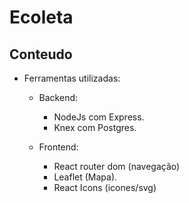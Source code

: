 # Ecoleta
## Conteudo
  * Ferramentas utilizadas:
      * Backend:
        - NodeJs com Express.
        - Knex com Postgres.
        
      * Frontend:
        - React router dom (navegação)
        - Leaflet (Mapa).
        - React Icons (icones/svg)
       
